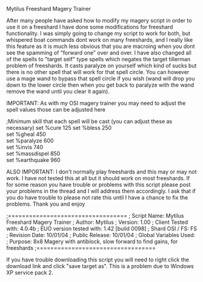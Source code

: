 Mytilus Freeshard Magery Trainer

After many people have asked how to modify my magery script in order to use it on a freeshard I have done some modifications for freeshard functionality. I was simply going to change my script to work for both, but whispered boat commands dont work on many freeshards, and I really like this feature as it is much less obvious that you are macroing when you dont see the spamming of "forward one" over and over. I have also changed all of the spells to "target self" type spells which negates the target tillerman problem of freeshards. It casts paralyze on yourself which kind of sucks but there is no other spell that will work for that spell circle. You can however use a mage wand to bypass that spell circle if you wish (wand will drop you down to the lower circle then when you get back to paralyze with the wand remove the wand until you clear it again).


IMPORTANT: As with my OSI magery trainer you may need to adjust the spell values those can be adjusted here

;Minimum skill that each spell will be cast (you can adjust these as necessary)
set %cure 125
set %bless 250  
set %gheal 450  
set %paralyze 600  
set %invis 740  
set %massdispel 850  
set %earthquake 960


ALSO IMPORTANT: I don't normally play freeshards and this may or may not work. I have not tested this at all but it should work on most freeshards. If for some reason you have trouble or problems with this script please post your problems in the thread and I will address them accordingly. I ask that if you do have trouble to please not rate this until I have a chance to fix the problems. Thank you and enjoy


;==================================
; Script Name:   Mytilus Freeshard Magery Trainer
; Author: Mytilus
; Version: 1.00
; Client Tested with: 4.0.4b
; EUO version tested with: 1.42 [build 0098]
; Shard OSI / FS: FS
; Revision Date: 10/01/04
; Public Release: 10/01/04
; Global Variables Used:
; Purpose: 8x8 Magery with antiblock, slow forward to find gains, for freeshards
;==================================


If you have trouble downloading this script you will need to right click the download link and click "save target as". This is a problem due to Windows XP service pack 2.